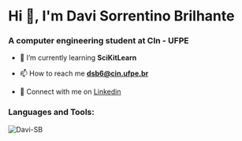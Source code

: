 <h1 align="left">Hi 👋, I'm Davi Sorrentino Brilhante</h1>
<h3 align="left">A computer engineering student at CIn - UFPE</h3>

- 🌱 I’m currently learning **SciKitLearn**

- 📫 How to reach me **dsb6@cin.ufpe.br**

- 🔵 Connect with me on [Linkedin](https://www.linkedin.com/in/davi-brilhante-623059279/)

<h3 align="left">Languages and Tools:</h3>
<p>
  <img align="left" 
       src="https://github-readme-stats.vercel.app/api/top-langs?username=Davi-SB&show_icons=true&locale=en&layout=compact&theme=dark" 
       alt="Davi-SB" />
</p>
